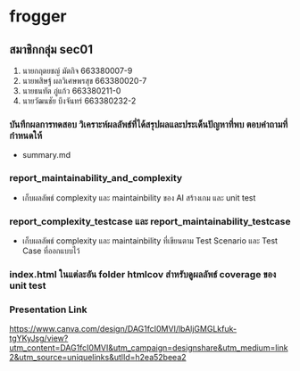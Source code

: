 # frogger

## สมาชิกกลุ่ม sec01
1. นายกฤตยชญ์ 	มัตกิจ 		663380007-9
2. นายพสิษฐ์ 		ผลวิเศษพรสุข 	663380020-7
3. นายธนทัต 		ภู่แก้ว 		663380211-0
4. นายวัฒนชัย 		บึงจันทร์ 		663380232-2

### บันทึกผลการทดสอบ วิเคราะห์ผลลัพธ์ที่ได้สรุปผลและประเด็นปัญหาที่พบ ตอบคําถามที่กําหนดให้ 
- summary.md

### report_maintainability_and_complexity
- เก็บผลลัพธ์ complexity และ maintainbility ของ AI สร้างเกม และ unit test 

### report_complexity_testcase และ report_maintainability_testcase 
- เก็บผลลัพธ์ complexity และ maintainbility ที่เขียนตาม Test Scenario และ Test Case ที่ออกแบบไว้ 

### index.html ในแต่ละอัน folder htmlcov สำหรับดูผลลัพธ์ coverage ของ unit test 

### Presentation Link
https://www.canva.com/design/DAG1fcI0MVI/lbAljGMGLkfuk-tgYKyJsg/view?utm_content=DAG1fcI0MVI&utm_campaign=designshare&utm_medium=link2&utm_source=uniquelinks&utlId=h2ea52beea2

